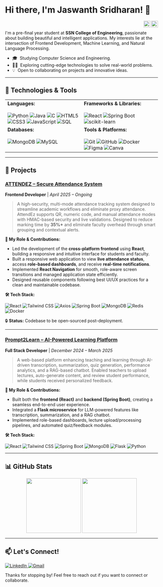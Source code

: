 # Hi there, I'm Jaswanth Sridharan! 👋
<a href="https://www.linkedin.com/in/jaswanth-sridharan-64875b289/">
  <img align="right" alt="Jaswanth's LinkedIn" width="22px" src="https://cdn.jsdelivr.net/npm/simple-icons@v3/icons/linkedin.svg" />
</a>
<a href="mailto:jaswanthsridharan@gmail.com">
  <img align="right" alt="Jaswanth's Email" width="22px" src="https://cdn.jsdelivr.net/npm/simple-icons@v3/icons/gmail.svg" style="margin-left: 10px;" />
</a>

<br/>

I'm a pre-final year student at **SSN College of Engineering**, passionate about building beautiful and intelligent applications. My interests lie at the intersection of Frontend Development, Machine Learning, and Natural Language Processing.

- 🎓 &nbsp;Studying Computer Science and Engineering.
- 👨‍💻 &nbsp;Exploring cutting-edge technologies to solve real-world problems.
- 💡 &nbsp;Open to collaborating on projects and innovative ideas.

---

## 🔧 Technologies & Tools

<table>
  <tr>
    <td valign="top" width="50%">
      <strong>Languages:</strong><br><br>
      <img src="https://img.shields.io/badge/-Python-3776AB?style=for-the-badge&logo=python&logoColor=white" alt="Python"/>
      <img src="https://img.shields.io/badge/-Java-007396?style=for-the-badge&logo=java&logoColor=white" alt="Java"/>
      <img src="https://img.shields.io/badge/-C-00599C?style=for-the-badge&logo=c&logoColor=white" alt="C"/>
      <img src="https://img.shields.io/badge/-HTML5-E34F26?style=for-the-badge&logo=html5&logoColor=white" alt="HTML5"/>
      <img src="https://img.shields.io/badge/-CSS3-264de4?style=for-the-badge&logo=css3&logoColor=white" alt="CSS3"/>
      <img src="https://img.shields.io/badge/-JavaScript-F7DF1E?style=for-the-badge&logo=javascript&logoColor=black" alt="JavaScript"/>
      <img src="https://img.shields.io/badge/-SQL-4479A1?style=for-the-badge&logo=sqlite&logoColor=white" alt="SQL"/>
    </td>
    <td valign="top" width="50%">
      <strong>Frameworks & Libraries:</strong><br><br>
      <img src="https://img.shields.io/badge/-React-61DAFB?style=for-the-badge&logo=react&logoColor=black" alt="React"/>
      <img src="https://img.shields.io/badge/-Spring_Boot-6DB33F?style=for-the-badge&logo=spring-boot&logoColor=white" alt="Spring Boot"/>
      <img src="https://img.shields.io/badge/-scikit--learn-F7931E?style=for-the-badge&logo=scikit-learn&logoColor=white" alt="scikit-learn"/>
    </td>
  </tr>
  <tr>
    <td valign="top" width="50%">
      <strong>Databases:</strong><br><br>
      <img src="https://img.shields.io/badge/-MongoDB-47A248?style=for-the-badge&logo=mongodb&logoColor=white" alt="MongoDB"/>
      <img src="https://img.shields.io/badge/-MySQL-4479A1?style=for-the-badge&logo=mysql&logoColor=white" alt="MySQL"/>
    </td>
    <td valign="top" width="50%">
      <strong>Tools & Platforms:</strong><br><br>
      <img src="https://img.shields.io/badge/-Git-F05032?style=for-the-badge&logo=git&logoColor=white" alt="Git"/>
      <img src="https://img.shields.io/badge/-GitHub-181717?style=for-the-badge&logo=github&logoColor=white" alt="GitHub"/>
      <img src="https://img.shields.io/badge/-Docker-2496ED?style=for-the-badge&logo=docker&logoColor=white" alt="Docker"/>
      <img src="https://img.shields.io/badge/-Figma-F24E1E?style=for-the-badge&logo=figma&logoColor=white" alt="Figma"/>
      <img src="https://img.shields.io/badge/-Canva-00C4CC?style=for-the-badge&logo=canva&logoColor=white" alt="Canva"/>
    </td>
  </tr>
</table>

---

## 🚀 Projects

### [ATTENDEZ – Secure Attendance System](https://github.com/jas2506/AttendEz-frontEnd)
**Frontend Developer** | _April 2025 – Ongoing_

> A high-security, multi-mode attendance tracking system designed to streamline academic workflows and eliminate proxy attendance. AttendEz supports QR, numeric code, and manual attendance modes with HMAC-based security and live validations. Designed to reduce marking time by **35%+** and eliminate faculty overhead through smart grouping and contextual alerts.

**🔹 My Role & Contributions:**
- Led the development of the **cross-platform frontend** using **React**, building a responsive and intuitive interface for students and faculty.
- Built a responsive web application to view **live attendance status**, access **role-based dashboards**, and receive **real-time notifications**.
- Implemented **React Navigation** for smooth, role-aware screen transitions and managed application state efficiently.
- Designed reusable components following best UI/UX practices for a clean and maintainable codebase.

**🛠️ Tech Stack:**

![React](https://img.shields.io/badge/-React-61DAFB?style=for-the-badge&logo=react&logoColor=black)
![Tailwind CSS](https://img.shields.io/badge/-Tailwind_CSS-38B2AC?style=for-the-badge&logo=tailwind-css&logoColor=white)
![Axios](https://img.shields.io/badge/-Axios-5A29E4?style=for-the-badge&logo=axios&logoColor=white)
![Spring Boot](https://img.shields.io/badge/-Spring_Boot-6DB33F?style=for-the-badge&logo=spring-boot&logoColor=white)
![MongoDB](https://img.shields.io/badge/-MongoDB-47A248?style=for-the-badge&logo=mongodb&logoColor=white)
![Redis](https://img.shields.io/badge/-Redis-DC382D?style=for-the-badge&logo=redis&logoColor=white)
![Docker](https://img.shields.io/badge/-Docker-2496ED?style=for-the-badge&logo=docker&logoColor=white)

🔒 **Status:** Codebase to be open-sourced post-deployment.

---

### [Prompt2Learn – AI-Powered Learning Platform](https://github.com/jas2506/Prompt2Learn)
**Full Stack Developer** | _December 2024 – March 2025_

> A web-based platform enhancing teaching and learning through AI-driven transcription, summarization, quiz generation, performance analytics, and a RAG-based chatbot. Enabled teachers to upload lectures, auto-generate content, and review student performance, while students received personalized feedback.

**🔹 My Role & Contributions:**
- Built both the **frontend (React)** and **backend (Spring Boot)**, creating a seamless end-to-end user experience.
- Integrated a **Flask microservice** for LLM-powered features like transcription, summarization, and a RAG chatbot.
- Implemented role-based dashboards, lecture upload/processing pipelines, and automated quiz/feedback modules.

**🛠️ Tech Stack:**

![React](https://img.shields.io/badge/-React-61DAFB?style=for-the-badge&logo=react&logoColor=black)
![Tailwind CSS](https://img.shields.io/badge/-Tailwind_CSS-38B2AC?style=for-the-badge&logo=tailwind-css&logoColor=white)
![Spring Boot](https://img.shields.io/badge/-Spring_Boot-6DB33F?style=for-the-badge&logo=spring-boot&logoColor=white)
![MongoDB](https://img.shields.io/badge/-MongoDB-47A248?style=for-the-badge&logo=mongodb&logoColor=white)
![Flask](https://img.shields.io/badge/-Flask-000000?style=for-the-badge&logo=flask&logoColor=white)
![Python](https://img.shields.io/badge/-Python-3776AB?style=for-the-badge&logo=python&logoColor=white)

---

## 📊 GitHub Stats

<p align="center">
  <img height="180em" src="https://github-readme-stats.vercel.app/api?username=jas2506&show_icons=true&theme=github_dark&hide_border=true&count_private=true" />
  <img height="180em" src="https://github-readme-stats.vercel.app/api/top-langs/?username=jas2506&layout=compact&theme=github_dark&hide_border=true&langs_count=8" />
</p>

---

## 📫 Let's Connect!

<p align="left">
  <a href="https://www.linkedin.com/in/jaswanth-sridharan-64875b289/" target="_blank">
    <img src="https://img.shields.io/badge/LinkedIn-0077B5?style=for-the-badge&logo=linkedin&logoColor=white" alt="LinkedIn"/>
  </a>
  <a href="mailto:jaswanthsridharan@gmail.com" target="_blank">
    <img src="https://img.shields.io/badge/Gmail-D14836?style=for-the-badge&logo=gmail&logoColor=white" alt="Gmail"/>
  </a>
</p>

Thanks for stopping by! Feel free to reach out if you want to connect or collaborate.
